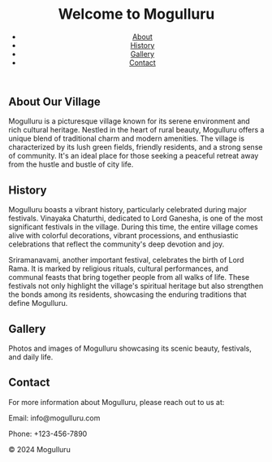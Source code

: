 <!DOCTYPE html>
<html lang="en">
<head>
    <meta charset="UTF-8">
    <meta name="viewport" content="width=device-width, initial-scale=1.0">
    <title>Village Profile</title>
    <link rel="stylesheet" href="styles.css">
</head>
<body>
    <header>
        <h1>Welcome to Mogulluru</h1>
        <nav>
            <ul>
                <li><a href="#about">About</a></li>
                <li><a href="#history">History</a></li>
                <li><a href="#gallery">Gallery</a></li>
                <li><a href="#contact">Contact</a></li>
            </ul>
        </nav>
    </header>
    <main>
        <section id="about">
            <h2>About Our Village</h2>
            <p>Mogulluru is a picturesque village known for its serene environment and rich cultural heritage. Nestled in the heart of rural beauty, Mogulluru offers a unique blend of traditional charm and modern amenities. The village is characterized by its lush green fields, friendly residents, and a strong sense of community. It's an ideal place for those seeking a peaceful retreat away from the hustle and bustle of city life.</p>
        </section>
        <section id="history">
            <h2>History</h2>
            <p>Mogulluru boasts a vibrant history, particularly celebrated during major festivals. Vinayaka Chaturthi, dedicated to Lord Ganesha, is one of the most significant festivals in the village. During this time, the entire village comes alive with colorful decorations, vibrant processions, and enthusiastic celebrations that reflect the community's deep devotion and joy.</p>
            <p>Sriramanavami, another important festival, celebrates the birth of Lord Rama. It is marked by religious rituals, cultural performances, and communal feasts that bring together people from all walks of life. These festivals not only highlight the village's spiritual heritage but also strengthen the bonds among its residents, showcasing the enduring traditions that define Mogulluru.</p>
        </section>
        <section id="gallery">
            <h2>Gallery</h2>
            <p>Photos and images of Mogulluru showcasing its scenic beauty, festivals, and daily life.</p>
        </section>
        <section id="contact">
            <h2>Contact</h2>
            <p>For more information about Mogulluru, please reach out to us at:</p>
            <p>Email: info@mogulluru.com</p>
            <p>Phone: +123-456-7890</p>
        </section>
    </main>
    <footer>
        <p>© 2024 Mogulluru</p>
    </footer>
</body>
</html>

